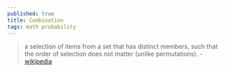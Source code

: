 ```yaml
---
published: true
title: Combination
tags: math probability
---
```

> a selection of items from a set that has distinct members, such that the order of selection does not matter (unlike permutations). - [wikipedia](https://en.wikipedia.org/wiki/Combination)
